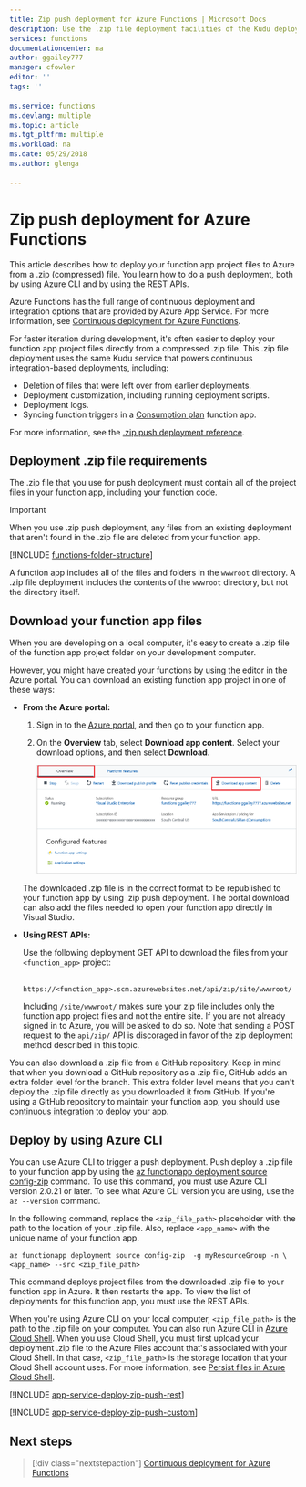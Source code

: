 ```yaml
---
title: Zip push deployment for Azure Functions | Microsoft Docs
description: Use the .zip file deployment facilities of the Kudu deployment service to publish your Azure Functions.
services: functions
documentationcenter: na
author: ggailey777
manager: cfowler
editor: ''
tags: ''

ms.service: functions
ms.devlang: multiple
ms.topic: article
ms.tgt_pltfrm: multiple
ms.workload: na 
ms.date: 05/29/2018
ms.author: glenga

---
```

# Zip push deployment for Azure Functions 
This article describes how to deploy your function app project files to Azure from a .zip (compressed) file. You learn how to do a push deployment, both by using Azure CLI and by using the REST APIs. 

Azure Functions has the full range of continuous deployment and integration options that are provided by Azure App Service. For more information, see [Continuous deployment for Azure Functions](functions-continuous-deployment.md). 

For faster iteration during development, it's often easier to deploy your function app project files directly from a compressed .zip file. This .zip file deployment uses the same Kudu service that powers continuous integration-based deployments, including:

+ Deletion of files that were left over from earlier deployments.
+ Deployment customization, including running deployment scripts.
+ Deployment logs.
+ Syncing function triggers in a [Consumption plan](functions-scale.md) function app.

For more information, see the [.zip push deployment reference](https://github.com/projectkudu/kudu/wiki/Deploying-from-a-zip-file). 

## Deployment .zip file requirements
The .zip file that you use for push deployment must contain all of the project files in your function app, including your function code. 

>[!IMPORTANT]
> When you use .zip push deployment, any files from an existing deployment that aren't found in the .zip file are deleted from your function app.  

[!INCLUDE [functions-folder-structure](../../includes/functions-folder-structure.md)]

A function app includes all of the files and folders in the `wwwroot` directory. A .zip file deployment includes the contents of the `wwwroot` directory, but not the directory itself.  

## Download your function app files

When you are developing on a local computer, it's easy to create a .zip file of the function app project folder on your development computer. 

However, you might have created your functions by using the editor in the Azure portal. You can download an existing function app project in one of these ways: 

+ **From the Azure portal:** 

    1. Sign in to the [Azure portal](https://portal.azure.com), and then go to your function app.

    2. On the **Overview** tab, select **Download app content**. Select your download options, and then select **Download**.     

        ![Download the function app project](./media/deployment-zip-push/download-project.png)

    The downloaded .zip file is in the correct format to be republished to your function app by using .zip push deployment. The portal download can also add the files needed to open your function app directly in Visual Studio.

+ **Using REST APIs:** 

    Use the following deployment GET API to download the files from your `<function_app>` project: 

        https://<function_app>.scm.azurewebsites.net/api/zip/site/wwwroot/

    Including `/site/wwwroot/` makes sure your zip file includes only the function app project files and not the entire site. If you are not already signed in to Azure, you will be asked to do so. Note that sending a POST request to the `api/zip/` API is discoraged in favor of the zip deployment method described in this topic. 

You can also download a .zip file from a GitHub repository. Keep in mind that when you download a GitHub repository as a .zip file, GitHub adds an extra folder level for the branch. This extra folder level means that you can't deploy the .zip file directly as you downloaded it from GitHub. If you're using a GitHub repository to maintain your function app, you should use [continuous integration](functions-continuous-deployment.md) to deploy your app.  

## <a name="cli"></a>Deploy by using Azure CLI

You can use Azure CLI to trigger a push deployment. Push deploy a .zip file to your function app by using the [az functionapp deployment source config-zip](/cli/azure/functionapp/deployment/source#az-functionapp-deployment-source-config-zip) command. To use this command, you must use Azure CLI version 2.0.21 or later. To see what Azure CLI version you are using, use the `az --version` command.

In the following command, replace the `<zip_file_path>` placeholder with the path to the location of your .zip file. Also, replace `<app_name>` with the unique name of your function app. 

```azurecli-interactive
az functionapp deployment source config-zip  -g myResourceGroup -n \
<app_name> --src <zip_file_path>
```
This command deploys project files from the downloaded .zip file to your function app in Azure. It then restarts the app. To view the list of deployments for this function app, you must use the REST APIs.

When you're using Azure CLI on your local computer, `<zip_file_path>` is the path to the .zip file on your computer. You can also run Azure CLI in [Azure Cloud Shell](../cloud-shell/overview.md). When you use Cloud Shell, you must first upload your deployment .zip file to the Azure Files account that's associated with your Cloud Shell. In that case, `<zip_file_path>` is the storage location that your Cloud Shell account uses. For more information, see [Persist files in Azure Cloud Shell](../cloud-shell/persisting-shell-storage.md).


[!INCLUDE [app-service-deploy-zip-push-rest](../../includes/app-service-deploy-zip-push-rest.md)]

[!INCLUDE [app-service-deploy-zip-push-custom](../../includes/app-service-deploy-zip-push-custom.md)]

## Next steps

> [!div class="nextstepaction"]
> [Continuous deployment for Azure Functions](functions-continuous-deployment.md)

[.zip push deployment reference topic]: https://github.com/projectkudu/kudu/wiki/Deploying-from-a-zip-file
